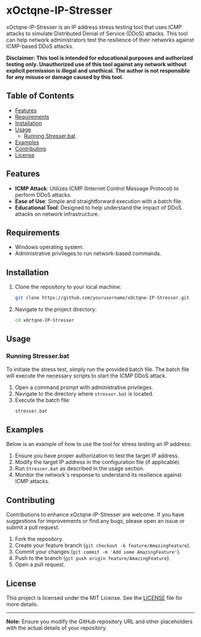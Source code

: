 # xOctqne-IP-Stresser

xOctqne-IP-Stresser is an IP address stress testing tool that uses ICMP attacks to simulate Distributed Denial of Service (DDoS) attacks. This tool can help network administrators test the resilience of their networks against ICMP-based DDoS attacks.

**Disclaimer: This tool is intended for educational purposes and authorized testing only. Unauthorized use of this tool against any network without explicit permission is illegal and unethical. The author is not responsible for any misuse or damage caused by this tool.**

## Table of Contents

- [Features](#features)
- [Requirements](#requirements)
- [Installation](#installation)
- [Usage](#usage)
  - [Running Stresser.bat](#running-stresserbat)
- [Examples](#examples)
- [Contributing](#contributing)
- [License](#license)

## Features

- **ICMP Attack**: Utilizes ICMP (Internet Control Message Protocol) to perform DDoS attacks.
- **Ease of Use**: Simple and straightforward execution with a batch file.
- **Educational Tool**: Designed to help understand the impact of DDoS attacks on network infrastructure.

## Requirements

- Windows operating system.
- Administrative privileges to run network-based commands.

## Installation

1. Clone the repository to your local machine:
   ```sh
   git clone https://github.com/yourusername/xOctqne-IP-Stresser.git
   ```
2. Navigate to the project directory:
   ```sh
   cd xOctqne-IP-Stresser
   ```

## Usage

### Running Stresser.bat

To initiate the stress test, simply run the provided batch file. The batch file will execute the necessary scripts to start the ICMP DDoS attack.

1. Open a command prompt with administrative privileges.
2. Navigate to the directory where `stresser.bat` is located.
3. Execute the batch file:
   ```sh
   stresser.bat
   ```

## Examples

Below is an example of how to use the tool for stress testing an IP address:

1. Ensure you have proper authorization to test the target IP address.
2. Modify the target IP address in the configuration file (if applicable).
3. Run `Stresser.bat` as described in the usage section.
4. Monitor the network's response to understand its resilience against ICMP attacks.

## Contributing

Contributions to enhance xOctqne-IP-Stresser are welcome. If you have suggestions for improvements or find any bugs, please open an issue or submit a pull request.

1. Fork the repository.
2. Create your feature branch (`git checkout -b feature/AmazingFeature`).
3. Commit your changes (`git commit -m 'Add some AmazingFeature'`).
4. Push to the branch (`git push origin feature/AmazingFeature`).
5. Open a pull request.

## License

This project is licensed under the MIT License. See the [LICENSE](LICENSE) file for more details.

---

**Note:** Ensure you modify the GitHub repository URL and other placeholders with the actual details of your repository.
